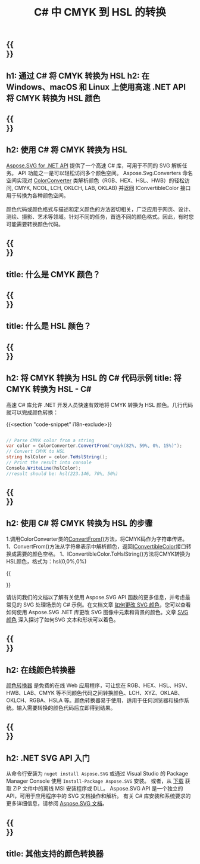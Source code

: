 ﻿---
translation: true
template: ./../_template-child.md
title: C# 中 CMYK 到 HSL 的转换
description: 在 C# 中使用颜色代码并将 CMYK 转换为 HSL
url: /net/color-converter/cmyk-to-hsl/
family: svg
platformtag: net
feature: color converter
informat: CMYK
outformat: HSL
otherformats: RGB HEX HSV HWB CMYK LAB LCH XYZ OKLAB OKLCH NCOL
---

{{<section banner>}}
---
h1: 通过 C# 将 CMYK 转换为 HSL
h2: 在 Windows、macOS 和 Linux 上使用高速 .NET API 将 CMYK 转换为 HSL 颜色
---

{{<section overview>}}
---
h2: 使用 C# 将 CMYK 转换为 HSL
---

[Aspose.SVG for .NET API](https://products.aspose.com/svg/net/) 提供了一个高速 C# 库，可用于不同的 SVG 解析任务。 API 功能之一是可以轻松访问多个颜色空间。 Aspose.Svg.Converters 命名空间实现对 [ColorConverter](https://reference.aspose.com/svg/net/aspose.svg.converters/colorconverter/) 类解析颜色（RGB、HEX、HSL、HWB）的轻松访问, CMYK, NCOL, LCH, OKLCH, LAB, OKLAB) 并返回 IConvertibleColor 接口用于转换为各种颜色空间。<br><br>
颜色代码或颜色格式与描述和定义颜色的方法密切相关，广泛应用于网页、设计、测绘、摄影、艺术等领域。针对不同的任务，首选不同的颜色格式。因此，有时您可能需要转换颜色代码。

{{<section input-color>}}
---
title: 什么是 CMYK 颜色？
---

{{<section output-color>}}
---
title: 什么是 HSL 颜色？
---

{{<section code-text>}}
---
h2: 将 CMYK 转换为 HSL 的 C# 代码示例
title: 将 CMYK 转换为 HSL - C#
---

高速 C# 库允许 .NET 开发人员快速有效地将 CMYK 转换为 HSL 颜色。几行代码就可以完成颜色转换：

{{<section "code-snippet" i18n-exclude>}}

```cs

// Parse CMYK color from a string
var color = ColorConverter.ConvertFrom("cmyk(82%, 59%, 0%, 15%)");
// Convert CMYK to HSL 
string hslColor = color.ToHslString();
// Print the result into console
Console.WriteLine(hslColor);
//result should be: hsl(223.146, 70%, 50%)

```

{{<section steps>}}
---
h2: 使用 C# 将 CMYK 转换为 HSL 的步骤
---
1.调用ColorConverter类的[ConvertFrom()](https://reference.aspose.com/svg/net/aspose.svg.converters/colorconverter/convertfrom/)方法，将CMYK码作为字符串传递。
1、ConvertFrom()方法从字符串表示中解析颜色，返回[IConvertibleColor](https://reference.aspose.com/svg/net/aspose.svg.drawing/iconvertiblecolor/)接口转换成需要的颜色空格。
1、IConvertibleColor.ToHslString()方法将CMYK转换为HSL颜色，格式为：hsl(0,0%,0%)



{{<section documentation>}}

请访问我们的文档以了解有关使用 Aspose.SVG API 函数的更多信息，并考虑最常见的 SVG 处理场景的 C# 示例。在文档文章 <a href="https://docs.aspose.com/svg/net/how-to-work-with-aspose-svg-api/how-to-change-svg-color/" target= "_blank">如何更改 SVG 颜色</a>，您可以查看如何使用 Aspose.SVG .NET 库更改 SVG 图像中元素和背景的颜色。文章 <a href="https://docs.aspose.com/svg/net/drawing-basics/svg-color/" target="_blank">SVG 颜色</a> 深入探讨了如何SVG 文本和形状可以着色。

{{<section online-color-converter>}}
---
h2: 在线颜色转换器
---

[颜色转换器](https://products.aspose.app/svg/color-converter) 是免费的在线 Web 应用程序，可让您在 RGB、HEX、HSL、HSV、HWB、LAB、CMYK 等不同颜色代码之间转换颜色、LCH、XYZ、OKLAB、OKLCH、RGBA、HSLA 等。颜色转换器易于使用，适用于任何浏览器和操作系统。输入需要转换的颜色代码后立即得到结果。

{{<section get-started>}}
---
h2: .NET SVG API 入门
---

从命令行安装为 ```nuget install Aspose.SVG``` 或通过 Visual Studio 的 Package Manager Console 使用 ```Install-Package Aspose.SVG``` 安装。
或者，从 [下载](https://downloads.aspose.com/svg/net) 获取 ZIP 文件中的离线 MSI 安装程序或 DLL。 Aspose.SVG API 是一个独立的 API，可用于应用程序中的 SVG 文档操作和解析。
有关 C# 库安装和系统要求的更多详细信息，请参阅 [Aspose.SVG 文档](https://docs.aspose.com/svg/net/getting-started/)。

{{<section other-color-converters>}}
---
title: 其他支持的颜色转换器
---